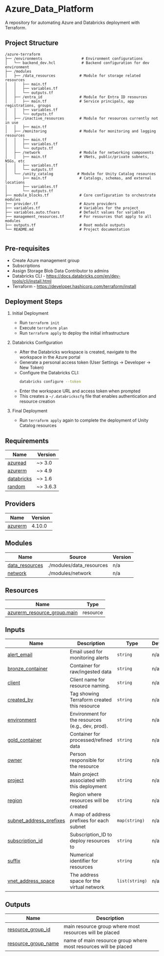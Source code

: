 # Azure_Data_Platform
A repository for automating Azure and Databricks deployment with Terraform.

## Project Structure
```
/azure-terraform
├── /environments                  # Environment configurations
│   └── backend_dev.hcl            # Backend configuration for dev environment
├── /modules                       
│   ├── /data_resources           # Module for storage related resources
│   │   ├── main.tf               
│   │   ├── variables.tf          
│   │   └── outputs.tf
│   ├── /entra_id                 # Module for Entra ID resources
│   │   ├── main.tf               # Service principals, app registrations, groups
│   │   ├── variables.tf          
│   │   └── outputs.tf
│   ├── /inactive_resources       # Module for resources currently not in use
│   │   ├── main.tf              
│   ├── /monitoring               # Module for monitoring and logging resources
│   │   ├── main.tf
│   │   ├── variables.tf
│   │   └── outputs.tf
│   ├── /network                  # Module for networking components
│   │   ├── main.tf               # VNets, public/private subnets, NSGs, etc
│   │   ├── variables.tf          
│   │   └── outputs.tf
│   └── /unity_catalog           # Module for Unity Catalog resources
│       ├── main.tf               # Catalogs, schemas, and external locations
│       ├── variables.tf
│       └── outputs.tf
├── module_blocks.tf              # Core configuration to orchestrate modules
├── provider.tf                   # Azure providers
├── variables.tf                  # Variables for the project
├── variables.auto.tfvars         # Default values for variables
├── management_resources.tf       # For resources that apply to all modules
├── outputs.tf                    # Root module outputs
└── README.md                     # Project documentation
 
```

## Pre-requisites
- Create Azure management group
- Subscriptions
- Assign Storage Blob Data Contributor to admins
- Databricks CLI - https://docs.databricks.com/en/dev-tools/cli/install.html
- Terraform - https://developer.hashicorp.com/terraform/install

## Deployment Steps
1. Initial Deployment
   - Run `terraform init` 
   - Execute `terraform plan` 
   - Run `terraform apply` to deploy the initial infrastructure
   
2. Databricks Configuration
   - After the Databricks workspace is created, navigate to the workspace in the Azure portal
   - Generate a personal access token (User Settings → Developer → New Token)
   - Configure the Databricks CLI:
     ```bash
     databricks configure --token
     ```
   - Enter the workspace URL and access token when prompted
   - This creates a `~/.databrickscfg` file that enables authentication and resource creation
3. Final Deployment
   - Run `terraform apply` again to complete the deployment of Unity Catalog resources


<!-- BEGIN_TF_DOCS -->
## Requirements

| Name | Version |
|------|---------|
| <a name="requirement_azuread"></a> [azuread](#requirement\_azuread) | ~> 3.0 |
| <a name="requirement_azurerm"></a> [azurerm](#requirement\_azurerm) | ~> 4.9 |
| <a name="requirement_databricks"></a> [databricks](#requirement\_databricks) | ~> 1.6 |
| <a name="requirement_random"></a> [random](#requirement\_random) | ~> 3.6.3 |

## Providers

| Name | Version |
|------|---------|
| <a name="provider_azurerm"></a> [azurerm](#provider\_azurerm) | 4.10.0 |

## Modules

| Name | Source | Version |
|------|--------|---------|
| <a name="module_data_resources"></a> [data\_resources](#module\_data\_resources) | ./modules/data_resources | n/a |
| <a name="module_network"></a> [network](#module\_network) | ./modules/network | n/a |

## Resources

| Name | Type |
|------|------|
| [azurerm_resource_group.main](https://registry.terraform.io/providers/hashicorp/azurerm/latest/docs/resources/resource_group) | resource |

## Inputs

| Name | Description | Type | Default | Required |
|------|-------------|------|---------|:--------:|
| <a name="input_alert_email"></a> [alert\_email](#input\_alert\_email) | Email used for monitoring alerts | `string` | n/a | yes |
| <a name="input_bronze_container"></a> [bronze\_container](#input\_bronze\_container) | Container for raw/ingested data | `string` | n/a | yes |
| <a name="input_client"></a> [client](#input\_client) | Client name for resource naming. | `string` | n/a | yes |
| <a name="input_created_by"></a> [created\_by](#input\_created\_by) | Tag showing Terraform created this resource | `string` | n/a | yes |
| <a name="input_environment"></a> [environment](#input\_environment) | Environment for the resources (e.g., dev, prod). | `string` | n/a | yes |
| <a name="input_gold_container"></a> [gold\_container](#input\_gold\_container) | Container for processed/refined data | `string` | n/a | yes |
| <a name="input_owner"></a> [owner](#input\_owner) | Person responsible for the resource | `string` | n/a | yes |
| <a name="input_project"></a> [project](#input\_project) | Main project associated with this deployment | `string` | n/a | yes |
| <a name="input_region"></a> [region](#input\_region) | Region where resources will be created | `string` | n/a | yes |
| <a name="input_subnet_address_prefixes"></a> [subnet\_address\_prefixes](#input\_subnet\_address\_prefixes) | A map of address prefixes for each subnet | `map(string)` | n/a | yes |
| <a name="input_subscription_id"></a> [subscription\_id](#input\_subscription\_id) | Subscription\_ID to deploy resources to | `string` | n/a | yes |
| <a name="input_suffix"></a> [suffix](#input\_suffix) | Numerical identifier for resources | `string` | n/a | yes |
| <a name="input_vnet_address_space"></a> [vnet\_address\_space](#input\_vnet\_address\_space) | The address space for the virtual network | `list(string)` | n/a | yes |

## Outputs

| Name | Description |
|------|-------------|
| <a name="output_resource_group_id"></a> [resource\_group\_id](#output\_resource\_group\_id) | main resource group where most resources will be placed |
| <a name="output_resource_group_name"></a> [resource\_group\_name](#output\_resource\_group\_name) | name of main resource group where most resources will be placed |
<!-- END_TF_DOCS -->
